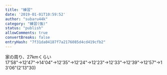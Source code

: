 ```yaml
---
title: "練習"
date: '2019-01-01T10:59:52'
author: "subaru44k"
category: "練習(強)"
status: "publish"
allowComments: true
convertBreaks: false
entryHash: "7f31da04187f7a2176085d4cd419cfb2"
---
```

家の周り、27kmくらい<br>
17'58"→12'47"→14'04"→12'35"→12'24"→12'23"→12'33"→12'39"→12'57"→13'06"(2'13"30)
